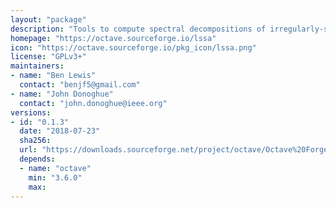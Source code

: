 ```yaml
---
layout: "package"
description: "Tools to compute spectral decompositions of irregularly-spaced time series. Functions based on the Lomb-Scargle periodogram and Adolf Mathias' implementation for R and C ."
homepage: "https://octave.sourceforge.io/lssa"
icon: "https://octave.sourceforge.io/pkg_icon/lssa.png"
license: "GPLv3+"
maintainers:
- name: "Ben Lewis"
  contact: "benjf5@gmail.com"
- name: "John Donoghue"
  contact: "john.donoghue@ieee.org"
versions:
- id: "0.1.3"
  date: "2018-07-23"
  sha256:
  url: "https://downloads.sourceforge.net/project/octave/Octave%20Forge%20Packages/Individual%20Package%20Releases/lssa-0.1.3.tar.gz"
  depends:
  - name: "octave"
    min: "3.6.0"
    max:
---
```

